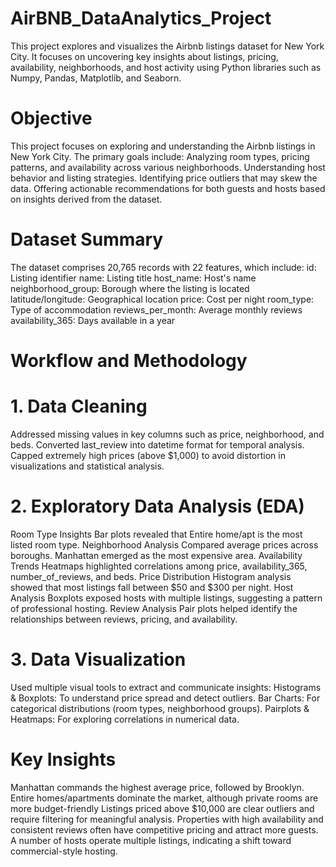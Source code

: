 # AirBNB_DataAnalytics_Project
This project explores and visualizes the Airbnb listings dataset for New York City. It focuses on uncovering key insights about listings, pricing, availability, neighborhoods, and host activity using Python libraries such as Numpy, Pandas, Matplotlib, and Seaborn.

# Objective

This project focuses on exploring and understanding the Airbnb listings in New York City. The primary goals include:
Analyzing room types, pricing patterns, and availability across various neighborhoods.
Understanding host behavior and listing strategies.
Identifying price outliers that may skew the data.
Offering actionable recommendations for both guests and hosts based on insights derived from the dataset.

# Dataset Summary
The dataset comprises 20,765 records with 22 features, which include:
id: Listing identifier
name: Listing title
host_name: Host's name
neighborhood_group: Borough where the listing is located
latitude/longitude: Geographical location
price: Cost per night
room_type: Type of accommodation
reviews_per_month: Average monthly reviews
availability_365: Days available in a year

# Workflow and Methodology
# 1. Data Cleaning
Addressed missing values in key columns such as price, neighborhood, and beds.
Converted last_review into datetime format for temporal analysis.
Capped extremely high prices (above $1,000) to avoid distortion in visualizations and statistical analysis.
# 2. Exploratory Data Analysis (EDA)
Room Type Insights
Bar plots revealed that Entire home/apt is the most listed room type.
Neighborhood Analysis
Compared average prices across boroughs.
Manhattan emerged as the most expensive area.
Availability Trends
Heatmaps highlighted correlations among price, availability_365, number_of_reviews, and beds.
Price Distribution
Histogram analysis showed that most listings fall between $50 and $300 per night.
Host Analysis
Boxplots exposed hosts with multiple listings, suggesting a pattern of professional hosting.
Review Analysis
Pair plots helped identify the relationships between reviews, pricing, and availability.
# 3. Data Visualization
Used multiple visual tools to extract and communicate insights:
Histograms & Boxplots: To understand price spread and detect outliers.
Bar Charts: For categorical distributions (room types, neighborhood groups).
Pairplots & Heatmaps: For exploring correlations in numerical data.

# Key Insights
Manhattan commands the highest average price, followed by Brooklyn.
Entire homes/apartments dominate the market, although private rooms are more budget-friendly
Listings priced above $10,000 are clear outliers and require filtering for meaningful analysis.
Properties with high availability and consistent reviews often have competitive pricing and attract more guests.
A number of hosts operate multiple listings, indicating a shift toward commercial-style hosting.

